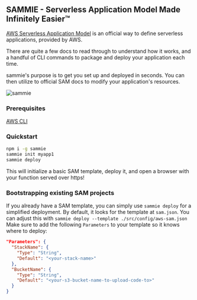 ## SAMMIE - Serverless Application Model Made Infinitely Easier™

[AWS Serverless Application Model](https://github.com/awslabs/serverless-application-model) is an official way to define serverless applications, provided by AWS.

There are quite a few docs to read through to understand how it works, and a handful of CLI commands to package and deploy your application each time.

sammie's purpose is to get you set up and deployed in seconds. You can then utilize to official SAM docs to modify your application's resources.

![sammie](https://user-images.githubusercontent.com/411908/34999126-f03ae462-faae-11e7-9003-41b2f000cf33.gif)

### Prerequisites

[AWS CLI](https://aws.amazon.com/cli/)

### Quickstart

```bash
npm i -g sammie
sammie init myapp1
sammie deploy
```

This will initialize a basic SAM template, deploy it, and open a browser with your function served over https!

### Bootstrapping existing SAM projects

If you already have a SAM template, you can simply use `sammie deploy` for a simplified deployment.
By default, it looks for the template at `sam.json`. You can adjust this with `sammie deploy --template ./src/config/aws-sam.json`
Make sure to add the following `Parameters` to your template so it knows where to deploy:

```json
"Parameters": {
  "StackName": {
    "Type": "String",
    "Default": "<your-stack-name>"
  },
  "BucketName": {
    "Type": "String",
    "Default": "<your-s3-bucket-name-to-upload-code-to>"
  }
}
```
